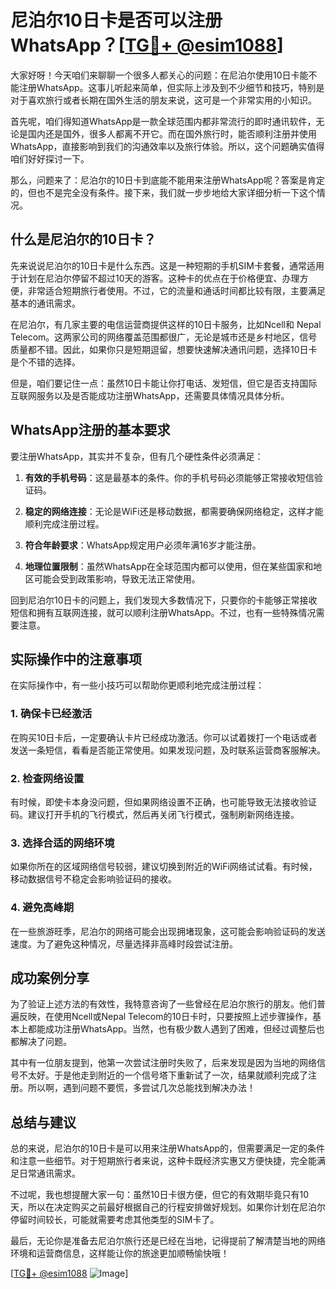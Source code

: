 # 尼泊尔10日卡是否可以注册WhatsApp？[[TG💪+ @esim1088](https://t.me/s/esim1088)]

大家好呀！今天咱们来聊聊一个很多人都关心的问题：在尼泊尔使用10日卡能不能注册WhatsApp。这事儿听起来简单，但实际上涉及到不少细节和技巧，特别是对于喜欢旅行或者长期在国外生活的朋友来说，这可是一个非常实用的小知识。

首先呢，咱们得知道WhatsApp是一款全球范围内都非常流行的即时通讯软件，无论是国内还是国外，很多人都离不开它。而在国外旅行时，能否顺利注册并使用WhatsApp，直接影响到我们的沟通效率以及旅行体验。所以，这个问题确实值得咱们好好探讨一下。

那么，问题来了：尼泊尔的10日卡到底能不能用来注册WhatsApp呢？答案是肯定的，但也不是完全没有条件。接下来，我们就一步步地给大家详细分析一下这个情况。

## 什么是尼泊尔的10日卡？

先来说说尼泊尔的10日卡是什么东西。这是一种短期的手机SIM卡套餐，通常适用于计划在尼泊尔停留不超过10天的游客。这种卡的优点在于价格便宜、办理方便，非常适合短期旅行者使用。不过，它的流量和通话时间都比较有限，主要满足基本的通讯需求。

在尼泊尔，有几家主要的电信运营商提供这样的10日卡服务，比如Ncell和 Nepal Telecom。这两家公司的网络覆盖范围都很广，无论是城市还是乡村地区，信号质量都不错。因此，如果你只是短期逗留，想要快速解决通讯问题，选择10日卡是个不错的选择。

但是，咱们要记住一点：虽然10日卡能让你打电话、发短信，但它是否支持国际互联网服务以及是否能成功注册WhatsApp，还需要具体情况具体分析。

## WhatsApp注册的基本要求

要注册WhatsApp，其实并不复杂，但有几个硬性条件必须满足：

1. **有效的手机号码**：这是最基本的条件。你的手机号码必须能够正常接收短信验证码。
   
2. **稳定的网络连接**：无论是WiFi还是移动数据，都需要确保网络稳定，这样才能顺利完成注册过程。

3. **符合年龄要求**：WhatsApp规定用户必须年满16岁才能注册。

4. **地理位置限制**：虽然WhatsApp在全球范围内都可以使用，但在某些国家和地区可能会受到政策影响，导致无法正常使用。

回到尼泊尔10日卡的问题上，我们发现大多数情况下，只要你的卡能够正常接收短信和拥有互联网连接，就可以顺利注册WhatsApp。不过，也有一些特殊情况需要注意。

## 实际操作中的注意事项

在实际操作中，有一些小技巧可以帮助你更顺利地完成注册过程：

### 1. 确保卡已经激活

在购买10日卡后，一定要确认卡片已经成功激活。你可以试着拨打一个电话或者发送一条短信，看看是否能正常使用。如果发现问题，及时联系运营商客服解决。

### 2. 检查网络设置

有时候，即使卡本身没问题，但如果网络设置不正确，也可能导致无法接收验证码。建议打开手机的飞行模式，然后再关闭飞行模式，强制刷新网络连接。

### 3. 选择合适的网络环境

如果你所在的区域网络信号较弱，建议切换到附近的WiFi网络试试看。有时候，移动数据信号不稳定会影响验证码的接收。

### 4. 避免高峰期

在一些旅游旺季，尼泊尔的网络可能会出现拥堵现象，这可能会影响验证码的发送速度。为了避免这种情况，尽量选择非高峰时段尝试注册。

## 成功案例分享

为了验证上述方法的有效性，我特意咨询了一些曾经在尼泊尔旅行的朋友。他们普遍反映，在使用Ncell或Nepal Telecom的10日卡时，只要按照上述步骤操作，基本上都能成功注册WhatsApp。当然，也有极少数人遇到了困难，但经过调整后也都解决了问题。

其中有一位朋友提到，他第一次尝试注册时失败了，后来发现是因为当地的网络信号不太好。于是他走到附近的一个信号塔下重新试了一次，结果就顺利完成了注册。所以啊，遇到问题不要慌，多尝试几次总能找到解决办法！

## 总结与建议

总的来说，尼泊尔的10日卡是可以用来注册WhatsApp的，但需要满足一定的条件和注意一些细节。对于短期旅行者来说，这种卡既经济实惠又方便快捷，完全能满足日常通讯需求。

不过呢，我也想提醒大家一句：虽然10日卡很方便，但它的有效期毕竟只有10天，所以在决定购买之前最好根据自己的行程安排做好规划。如果你计划在尼泊尔停留时间较长，可能就需要考虑其他类型的SIM卡了。

最后，无论你是准备去尼泊尔旅行还是已经在当地，记得提前了解清楚当地的网络环境和运营商信息，这样能让你的旅途更加顺畅愉快哦！

[[TG💪+ @esim1088](https://t.me/s/esim1088) ![Image](https://i.postimg.cc/4NQfJmqS/Snipaste-2025-05-13-00-14-12.png)]